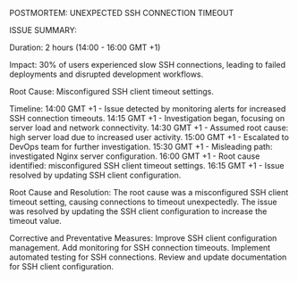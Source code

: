 POSTMORTEM: UNEXPECTED SSH CONNECTION TIMEOUT


ISSUE SUMMARY:

Duration: 2 hours (14:00 - 16:00 GMT +1)

Impact: 30% of users experienced slow SSH connections, leading to failed deployments and disrupted development workflows.

Root Cause: Misconfigured SSH client timeout settings.

Timeline:
14:00 GMT +1 - Issue detected by monitoring alerts for increased SSH connection timeouts.
14:15 GMT +1 - Investigation began, focusing on server load and network connectivity.
14:30 GMT +1 - Assumed root cause: high server load due to increased user activity.
15:00 GMT +1  - Escalated to DevOps team for further investigation.
15:30 GMT +1 - Misleading path: investigated Nginx server configuration.
16:00 GMT +1  - Root cause identified: misconfigured SSH client timeout settings.
16:15 GMT +1 - Issue resolved by updating SSH client configuration.

Root Cause and Resolution:
The root cause was a misconfigured SSH client timeout setting, causing connections to timeout unexpectedly. The issue was resolved by updating the SSH client configuration to increase the timeout value.

Corrective and Preventative Measures:
Improve SSH client configuration management.
Add monitoring for SSH connection timeouts.
Implement automated testing for SSH connections.
Review and update documentation for SSH client configuration.

